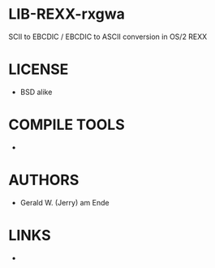 LIB-REXX-rxgwa
==============

SCII to EBCDIC / EBCDIC to ASCII conversion in OS/2 REXX

LICENSE
===============
* BSD alike

COMPILE TOOLS
===============
* 
 
AUTHORS
===============
* Gerald W. (Jerry) am Ende

LINKS
===============
* 
